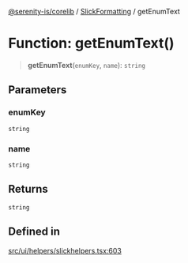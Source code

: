 [@serenity-is/corelib](../../../README.md) / [SlickFormatting](../README.md) / getEnumText

# Function: getEnumText()

> **getEnumText**(`enumKey`, `name`): `string`

## Parameters

### enumKey

`string`

### name

`string`

## Returns

`string`

## Defined in

[src/ui/helpers/slickhelpers.tsx:603](https://github.com/serenity-is/serenity/blob/master/packages/corelib/src/ui/helpers/slickhelpers.tsx#L603)
